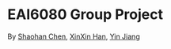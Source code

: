 # EAI6080 Group Project

By [Shaohan Chen](https://github.com/csatsurnh), [XinXin Han](https://github.com/AdrynH1), [Yin Jiang]()
